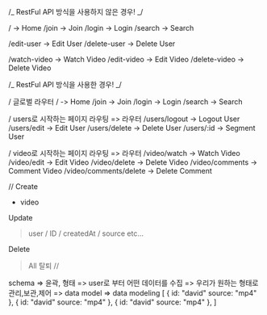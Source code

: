 /_ RestFul API 방식을 사용하지 않은 경우! _/

/ -> Home
/join -> Join
/login -> Login
/search -> Search

/edit-user -> Edit User
/delete-user -> Delete User

/watch-video -> Watch Video
/edit-video -> Edit Video
/delete-video -> Delete Video

/_ RestFul API 방식을 사용한 경우! _/

/ 글로벌 라우터
/ -> Home
/join -> Join
/login -> Login
/search -> Search

/ users로 시작하는 페이지 라우팅 => 라우터
/users/logout -> Logout User
/users/edit -> Edit User
/users/delete -> Delete User
/users/:id -> Segment User

/ video로 시작하는 페이지 라우팅 => 라우터
/video/watch -> Watch Video
/video/edit -> Edit Video
/video/delete -> Delete Video
/video/comments -> Comment Video
/video/comments/delete -> Delete Comment

//
Create

- video

Update

> user / ID / createdAt / source etc...

Delete

> All
> 탈퇴 //

schema => 윤곽, 형태
=> user로 부터 어떤 데이터를 수집 => 우리가 원하는 형태로 관리,보관,제어
=> data model => data modeling 
[
    {
      id: "david"
      source: "mp4"
    },
    {
      id: "david"
      source: "mp4"
    },
    {
      id: "david"
      source: "mp4"
    },
]
